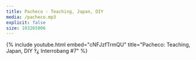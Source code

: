 ```yaml
---
title: Pacheco - Teaching, Japan, DIY
media: /pacheco.mp3
explicit: false
size: 103265006
---
```

{% include youtube.html embed="cNFJzfTrmQU" title="Pacheco: Teaching, Japan, DIY ‽⸘ Interrobang #7" %}
